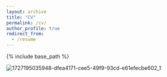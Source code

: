 ```yaml
---
layout: archive
title: "CV"
permalink: /cv/
author_profile: true
redirect_from:
  - /resume
---
```


{% include base_path %}


![1727195035948-dfea4171-cee5-49f9-93cd-e61efecbe602_1](https://github.com/user-attachments/assets/3acc1f55-5cfd-4817-a76a-862a75cfc5ca)
